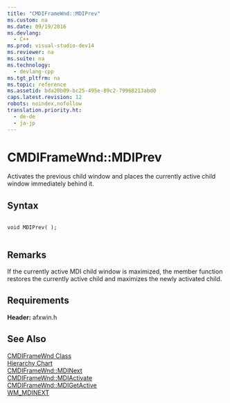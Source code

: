 ```yaml
---
title: "CMDIFrameWnd::MDIPrev"
ms.custom: na
ms.date: 09/19/2016
ms.devlang: 
  - C++
ms.prod: visual-studio-dev14
ms.reviewer: na
ms.suite: na
ms.technology: 
  - devlang-cpp
ms.tgt_pltfrm: na
ms.topic: reference
ms.assetid: bda20b09-bc25-495e-89c2-79968213abd0
caps.latest.revision: 12
robots: noindex,nofollow
translation.priority.ht: 
  - de-de
  - ja-jp
---
```

# CMDIFrameWnd::MDIPrev
Activates the previous child window and places the currently active child window immediately behind it.  
  
## Syntax  
  
```  
  
void MDIPrev( );  
  
```  
  
## Remarks  
 If the currently active MDI child window is maximized, the member function restores the currently active child and maximizes the newly activated child.  
  
## Requirements  
 **Header:** afxwin.h  
  
## See Also  
 [CMDIFrameWnd Class](../vs140/CMDIFrameWnd-Class.md)   
 [Hierarchy Chart](../vs140/Hierarchy-Chart.md)   
 [CMDIFrameWnd::MDINext](../vs140/CMDIFrameWnd--MDINext.md)   
 [CMDIFrameWnd::MDIActivate](../vs140/CMDIFrameWnd--MDIActivate.md)   
 [CMDIFrameWnd::MDIGetActive](../vs140/CMDIFrameWnd--MDIGetActive.md)   
 [WM_MDINEXT](http://msdn.microsoft.com/library/windows/desktop/ms644918)